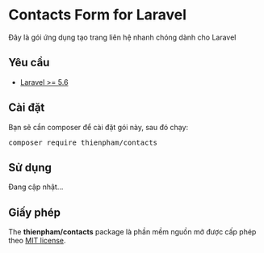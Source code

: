 # Contacts Form for Laravel

Đây là gói ứng dụng tạo trang liên hệ nhanh chóng dành cho Laravel

## Yêu cầu

- [Laravel >= 5.6](https://laravel.com/docs/5.6/installation)

## Cài đặt

Bạn sẽ cần composer để cài đặt gói này, sau đó chạy:
<pre>composer require thienpham/contacts</pre>

## Sử dụng
Đang cập nhật...

## Giấy phép

The **thienpham/contacts** package là phần mềm nguồn mở được cấp phép theo [MIT license](https://opensource.org/licenses/MIT).

